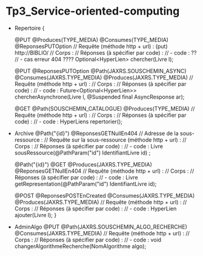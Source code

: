 # Tp3_Service-oriented-computing


- Repertoire {

	@PUT
	@Produces(TYPE_MEDIA)
	@Consumes(TYPE_MEDIA)
	@ReponsesPUTOption
	// Requête (méthode http + url) : (put) http://BIBLIO/
	// Corps : 
	// Réponses (à spécifier par code) :
	// - code : <Hyperlien uri=urldulivre > ??
	// - cas erreur 404 ????
	Optional<HyperLien<Livre>> chercher(Livre l);


	@PUT
	@ReponsesPUTOption
	@Path(JAXRS.SOUSCHEMIN_ASYNC)
	@Consumes(JAXRS.TYPE_MEDIA)
	@Produces(JAXRS.TYPE_MEDIA)
	// Requête (méthode http + url) : 
	// Corps : 
	// Réponses (à spécifier par code) :
	// - code : 
	Future<Optional<HyperLien<Livre>>> chercherAsynchrone(Livre l, @Suspended final AsyncResponse ar);

	@GET
	@Path(SOUSCHEMIN_CATALOGUE)
	@Produces(TYPE_MEDIA)
	// Requête (méthode http + url) : 
	// Corps : 
	// Réponses (à spécifier par code) :
	// - code : 
	HyperLiens<Livre> repertorier();

- Archive 
	@Path("{id}")
	@ReponsesGETNullEn404
	// Adresse de la sous-ressource : 
	// Requête sur la sous-ressource (méthode http + url) : 
	// Corps : 
	// Réponses (à spécifier par code) :
	// - code : 
	Livre sousRessource(@PathParam("id") IdentifiantLivre id) ;

	@Path("{id}")
	@GET 
	@Produces(JAXRS.TYPE_MEDIA)
	@ReponsesGETNullEn404
	// Requête (méthode http + url) : 
	// Corps : 
	// Réponses (à spécifier par code) :
	// - code : 
	Livre getRepresentation(@PathParam("id") IdentifiantLivre id);

	@POST
	@ReponsesPOSTEnCreated
	@Consumes(JAXRS.TYPE_MEDIA)
	@Produces(JAXRS.TYPE_MEDIA)
	// Requête (méthode http + url) : 
	// Corps : 
	// Réponses (à spécifier par code) :
	// - code : 
	HyperLien<Livre> ajouter(Livre l);
}

- AdminAlgo
	@PUT
	@Path(JAXRS.SOUSCHEMIN_ALGO_RECHERCHE)
	@Consumes(JAXRS.TYPE_MEDIA)
	// Requête (méthode http + url) : 
	// Corps : 
	// Réponses (à spécifier par code) :
	// - code : 
	void changerAlgorithmeRecherche(NomAlgorithme algo);